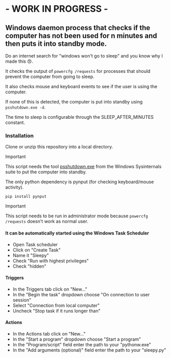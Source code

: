 # - WORK IN PROGRESS -

## Windows daemon process that checks if the computer has not been used for n minutes and then puts it into standby mode.

Do an internet search for "windows won't go to sleep" and you know why I made this 😠.

It checks the output of ```powercfg /requests``` for processes that should prevent the computer from going to sleep.

It also checks mouse and keyboard events to see if the user is using the computer.

If none of this is detected, the computer is put into standby using `psshutdown.exe -d`.

The time to sleep is configurable through the SLEEP_AFTER_MINUTES constant.

### Installation

Clone or unzip this repository into a local directory.

> [!IMPORTANT]
This script needs the tool [psshutdown.exe](https://learn.microsoft.com/en-us/sysinternals/downloads/psshutdown) from the Windows Sysinternals suite to put the computer into standby.


The only python dependency is pynput (for checking keyboard/mouse activity).

```
pip install pynput
```

> [!IMPORTANT]
This script needs to be run in administrator mode because ```powercfg /requests``` doesn't work as normal user.

#### It can be automatically started using the Windows Task Scheduler

- Open Task scheduler
- Click on "Create Task"
- Name it "Sleepy"
- Check "Run with highest privileges"
- Check "hidden"

#### Triggers
- In the Triggers tab click on "New..."
- In the "Begin the task" dropdown choose "On connection to user session"
- Select "Connection from local computer"
- Uncheck "Stop task if it runs longer than"

#### Actions
- In the Actions tab click on "New..."
- In the "Start a program" dropdown choose "Start a program"
- In the "Program/script" field enter the path to your "pythonw.exe"
- In the "Add arguments (optional)" field enter the path to your "sleepy.py"
